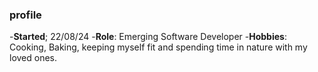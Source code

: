 ### profile
-**Started**; 22/08/24
-**Role**: Emerging Software Developer
-**Hobbies**: Cooking, Baking, keeping myself fit and spending time in nature with my loved ones.

